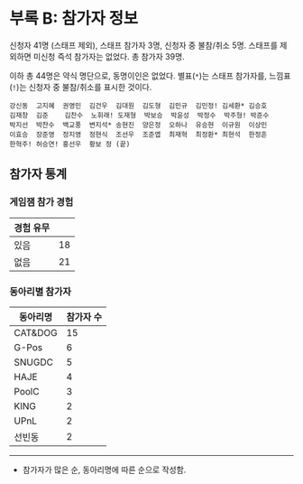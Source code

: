 # 부록 B: 참가자 정보

신청자 41명 (스태프 제외), 스태프 참가자 3명, 신청자 중 불참/취소 5명. 스태프를 제외하면 미신청 즉석 참가자는 없었다. 총 참가자 39명.

이하 총 44명은 약식 명단으로, 동명이인은 없었다. 별표(`*`)는 스태프 참가자를, 느낌표(`!`)는 신청자 중 불참/취소를 표시한 것이다.

````
강신동  고지혜  권영민  김건우  김대원  김도형  김민규  김민정! 김세환* 김승호
김재창  김준    김찬수  노휘래! 도재형  박보승  박윤성  박정수  박주형! 박준수
박지선  박찬수  백교풍  변지석* 송현진  양은정  오하나  유승현  이규원  이상민
이효승  장준영  정지영  정현식  조선우  조준엽  최재혁  최정환* 최현석  한정흔
한혁주! 허승연! 홍선우  황보 정 (끝)
````

## 참가자 통계

### 게임잼 참가 경험

<table>
  <thead>
    <tr>
      <th>경험 유무</th>
      <th></th>
    </tr>
  </thead>
  <tbody>
    <tr>
      <td>있음</td>
      <td>18</td>
    </tr>
    <tr>
      <td>없음</td>
      <td>21</td>
    </tr>
  </tbody>
</table>

### 동아리별 참가자

<table>
  <thead>
    <tr>
      <th>동아리명</th>
      <th>참가자 수</th>
    </tr>
  </thead>
  <tbody>
    <tr>
      <td>CAT&DOG</td>
      <td>15</td>
    </tr>
    <tr>
      <td>G-Pos</td>
      <td>6</td>
    </tr>
    <tr>
      <td>SNUGDC</td>
      <td>5</td>
    </tr>
    <tr>
      <td>HAJE</td>
      <td>4</td>
    </tr>
    <tr>
      <td>PoolC</td>
      <td>3</td>
    </tr>
    <tr>
      <td>KING</td>
      <td>2</td>
    </tr>
    <tr>
      <td>UPnL</td>
      <td>2</td>
    </tr>
    <tr>
      <td>선빈동</td>
      <td>2</td>
    </tr>
  </tbody>
</table>

----

* 참가자가 많은 순, 동아리명에 따른 순으로 작성함.
